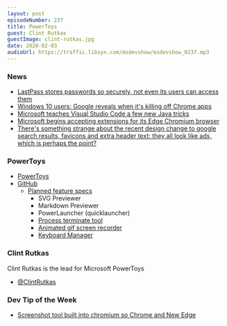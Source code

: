 ```yaml
---
layout: post
episodeNumber: 237
title: PowerToys
guest: Clint Rutkas
guestImage: clint-rutkas.jpg
date: 2020-02-03
audioUrl: https://traffic.libsyn.com/msdevshow/msdevshow_0237.mp3
--- 
```


### News

 - [LastPass stores passwords so securely, not even its users can access them](https://www.theregister.co.uk/2020/01/20/lastpass_outage/)
 - [Windows 10 users: Google reveals when it's killing off Chrome apps](https://www.zdnet.com/article/windows-10-users-google-reveals-when-its-killing-off-chrome-apps/)
 - [Microsoft teaches Visual Studio Code a few new Java tricks](https://www.developer-tech.com/news/2020/jan/08/microsoft-teaches-visual-studio-code-new-java-tricks/)
 - [Microsoft begins accepting extensions for its Edge Chromium browser](https://www.inputmag.com/tech/microsoft-begins-accepting-extensions-for-its-edge-chromium-browser)
 - [There's something strange about the recent design change to google search results, favicons and extra header text: they all look like ads, which is perhaps the point?](https://twitter.com/craigmod/status/1219644556003565568)

### PowerToys

 - [PowerToys](http://Aka.ms/powertoys)
 - [GitHub](https://github.com/microsoft/PowerToys)
    - [Planned feature specs](https://github.com/microsoft/PowerToys/tree/feature/keyboardmanager/doc/specs)
       - SVG Previewer
       - Markdown Previewer
       - PowerLauncher (quicklauncher)
       - [Process terminate tool](https://github.com/microsoft/PowerToys/blob/master/doc/specs/Terminate%20Spec.md)
       - [Animated gif screen recorder](https://github.com/microsoft/PowerToys/blob/master/doc/specs/Gif-Maker.md)
       - [Keyboard Manager](https://github.com/microsoft/PowerToys/blob/feature/keyboardmanager/doc/specs/KeyboardManager.md)

### Clint Rutkas

Clint Rutkas is the lead for Microsoft PowerToys
 - [@ClintRutkas](https://twitter.com/ClintRutkas)

### Dev Tip of the Week

 - [Screenshot tool built into chromium so Chrome and New Edge](https://medium.com/fbdevclagos/winning-with-chrome-devtools-how-to-capture-full-page-screenshots-f8510bdc6742)